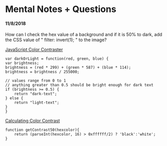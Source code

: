 # **Mental Notes + Questions**

#### **11/8/2018**

How can I check the hex value of a background and if it is 50% to dark, add the CSS value of " filter: invert(1); " to the image?

[JavaScript Color Contraster](https://stackoverflow.com/questions/5650924/javascript-color-contraster#)

    var darkOrLight = function(red, green, blue) {
    var brightness;
    brightness = (red * 299) + (green * 587) + (blue * 114);
    brightness = brightness / 255000;

    // values range from 0 to 1
    // anything greater than 0.5 should be bright enough for dark text
    if (brightness >= 0.5) {
        return "dark-text";
    } else {
        return "light-text";
    }
    }

[Calculating Color Contrast](https://24ways.org/2010/calculating-color-contrast/)

    function getContrast50(hexcolor){
        return (parseInt(hexcolor, 16) > 0xffffff/2) ? 'black':'white';
    }
